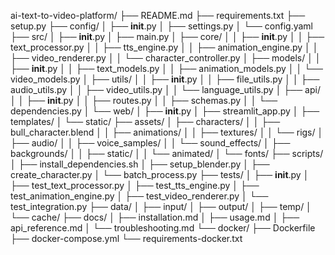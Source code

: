 ai-text-to-video-platform/
├── README.md
├── requirements.txt
├── setup.py
├── config/
│   ├── __init__.py
│   ├── settings.py
│   └── config.yaml
├── src/
│   ├── __init__.py
│   ├── main.py
│   ├── core/
│   │   ├── __init__.py
│   │   ├── text_processor.py
│   │   ├── tts_engine.py
│   │   ├── animation_engine.py
│   │   ├── video_renderer.py
│   │   └── character_controller.py
│   ├── models/
│   │   ├── __init__.py
│   │   ├── text_models.py
│   │   ├── animation_models.py
│   │   └── video_models.py
│   ├── utils/
│   │   ├── __init__.py
│   │   ├── file_utils.py
│   │   ├── audio_utils.py
│   │   ├── video_utils.py
│   │   └── language_utils.py
│   ├── api/
│   │   ├── __init__.py
│   │   ├── routes.py
│   │   ├── schemas.py
│   │   └── dependencies.py
│   └── web/
│       ├── __init__.py
│       ├── streamlit_app.py
│       ├── templates/
│       └── static/
├── assets/
│   ├── characters/
│   │   ├── bull_character.blend
│   │   ├── animations/
│   │   ├── textures/
│   │   └── rigs/
│   ├── audio/
│   │   ├── voice_samples/
│   │   └── sound_effects/
│   ├── backgrounds/
│   │   ├── static/
│   │   └── animated/
│   └── fonts/
├── scripts/
│   ├── install_dependencies.sh
│   ├── setup_blender.py
│   ├── create_character.py
│   └── batch_process.py
├── tests/
│   ├── __init__.py
│   ├── test_text_processor.py
│   ├── test_tts_engine.py
│   ├── test_animation_engine.py
│   ├── test_video_renderer.py
│   └── test_integration.py
├── data/
│   ├── input/
│   ├── output/
│   ├── temp/
│   └── cache/
├── docs/
│   ├── installation.md
│   ├── usage.md
│   ├── api_reference.md
│   └── troubleshooting.md
└── docker/
    ├── Dockerfile
    ├── docker-compose.yml
    └── requirements-docker.txt
